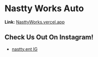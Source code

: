 # Nastty Works Auto

**Link:** [NasttyWorks.vercel.app](https://nasttyworks.vercel.app/)

## Check Us Out On Instagram!

- [nastty.ent IG](https://www.instagram.com/nastty.ent/)
